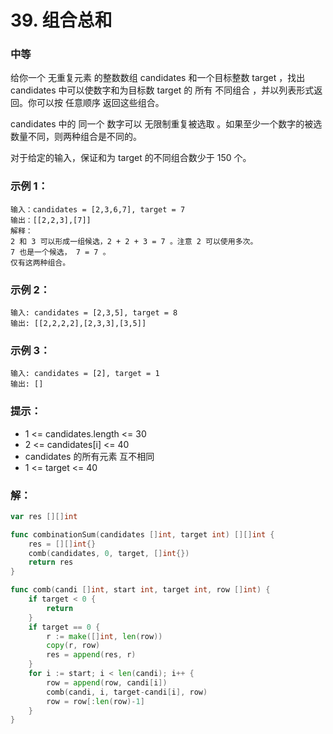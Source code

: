 # 39. 组合总和

### 中等

给你一个 无重复元素 的整数数组 candidates 和一个目标整数 target ，找出 candidates 中可以使数字和为目标数 target 的 所有 不同组合 ，并以列表形式返回。你可以按 任意顺序 返回这些组合。

candidates 中的 同一个 数字可以 无限制重复被选取 。如果至少一个数字的被选数量不同，则两种组合是不同的。 

对于给定的输入，保证和为 target 的不同组合数少于 150 个。

### 示例 1：

    输入：candidates = [2,3,6,7], target = 7
    输出：[[2,2,3],[7]]
    解释：
    2 和 3 可以形成一组候选，2 + 2 + 3 = 7 。注意 2 可以使用多次。
    7 也是一个候选， 7 = 7 。
    仅有这两种组合。

### 示例 2：

    输入: candidates = [2,3,5], target = 8
    输出: [[2,2,2,2],[2,3,3],[3,5]]

### 示例 3：

    输入: candidates = [2], target = 1
    输出: []
 
### 提示：
- 1 <= candidates.length <= 30
- 2 <= candidates[i] <= 40
- candidates 的所有元素 互不相同
- 1 <= target <= 40

### 解：

```go
var res [][]int

func combinationSum(candidates []int, target int) [][]int {
	res = [][]int{}
	comb(candidates, 0, target, []int{})
	return res
}

func comb(candi []int, start int, target int, row []int) {
	if target < 0 {
		return
	}
	if target == 0 {
		r := make([]int, len(row))
		copy(r, row)
		res = append(res, r)
	}
	for i := start; i < len(candi); i++ {
		row = append(row, candi[i])
		comb(candi, i, target-candi[i], row)
		row = row[:len(row)-1]
	}
}
```